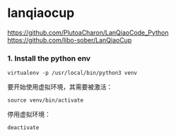 # lanqiaocup

https://github.com/PlutoaCharon/LanQiaoCode_Python
https://github.com/libo-sober/LanQiaoCup

### 1. Install the python env
`virtualenv -p /usr/local/bin/python3 venv`

要开始使用虚拟环境，其需要被激活：

`source venv/bin/activate`

停用虚拟环境：

`deactivate`